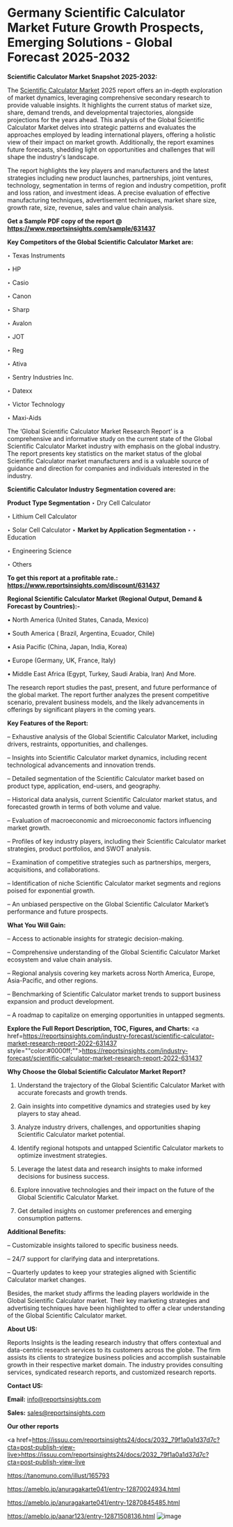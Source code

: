 # Germany Scientific Calculator Market Future Growth Prospects, Emerging Solutions - Global Forecast 2025-2032

<strong>Scientific Calculator Market Snapshot 2025-2032:</strong>

The <a href=https://www.reportsinsights.com/sample/631437>Scientific Calculator Market</a> 2025 report offers an in-depth exploration of market dynamics, leveraging comprehensive secondary research to provide valuable insights. It highlights the current status of market size, share, demand trends, and developmental trajectories, alongside projections for the years ahead. This analysis of the Global Scientific Calculator Market delves into strategic patterns and evaluates the approaches employed by leading international players, offering a holistic view of their impact on market growth. Additionally, the report examines future forecasts, shedding light on opportunities and challenges that will shape the industry's landscape.

The report highlights the key players and manufacturers and the latest strategies including new product launches, partnerships, joint ventures, technology, segmentation in terms of region and industry competition, profit and loss ration, and investment ideas. A precise evaluation of effective manufacturing techniques, advertisement techniques, market share size, growth rate, size, revenue, sales and value chain analysis.

<strong>Get a Sample PDF copy of the report @ <a href=https://www.reportsinsights.com/sample/631437 style=color:#0000ff;>https://www.reportsinsights.com/sample/631437</a></strong>

<strong>Key Competitors of the Global Scientific Calculator Market are:</strong>

‣ Texas Instruments

‣ HP

‣ Casio

‣ Canon

‣ Sharp

‣ Avalon

‣ JOT

‣ Reg

‣ Ativa

‣ Sentry Industries Inc.

‣ Datexx

‣ Victor Technology

‣ Maxi-Aids

The ‘Global Scientific Calculator Market Research Report’ is a comprehensive and informative study on the current state of the Global Scientific Calculator Market industry with emphasis on the global industry. The report presents key statistics on the market status of the global Scientific Calculator market manufacturers and is a valuable source of guidance and direction for companies and individuals interested in the industry.

<strong>Scientific Calculator Industry Segmentation covered are:</strong>

<strong>Product Type Segmentation</strong>
‣
Dry Cell Calculator

‣ Lithium Cell Calculator

‣ Solar Cell Calculator
‣ 
<strong>Market by Application Segmentation</strong>
‣
‣  Education

‣ Engineering Science

‣ Others

<strong>To get this report at a profitable rate.: <a href=https://www.reportsinsights.com/discount/631437 style=color:#0000ff;>https://www.reportsinsights.com/discount/631437</a></strong>

<strong>Regional Scientific Calculator Market (Regional Output, Demand &amp; Forecast by Countries):-</strong>

• North America (United States, Canada, Mexico)

• South America ( Brazil, Argentina, Ecuador, Chile)

• Asia Pacific (China, Japan, India, Korea)

• Europe (Germany, UK, France, Italy)

• Middle East Africa (Egypt, Turkey, Saudi Arabia, Iran) And More.

The research report studies the past, present, and future performance of the global market. The report further analyzes the present competitive scenario, prevalent business models, and the likely advancements in offerings by significant players in the coming years.

<strong>Key Features of the Report:</strong>

– Exhaustive analysis of the Global Scientific Calculator Market, including drivers, restraints, opportunities, and challenges.

– Insights into Scientific Calculator market dynamics, including recent technological advancements and innovation trends.

– Detailed segmentation of the Scientific Calculator market based on product type, application, end-users, and geography.

– Historical data analysis, current Scientific Calculator market status, and forecasted growth in terms of both volume and value.

– Evaluation of macroeconomic and microeconomic factors influencing market growth.

– Profiles of key industry players, including their Scientific Calculator market strategies, product portfolios, and SWOT analysis.

– Examination of competitive strategies such as partnerships, mergers, acquisitions, and collaborations.

– Identification of niche Scientific Calculator market segments and regions poised for exponential growth.

– An unbiased perspective on the Global Scientific Calculator Market’s performance and future prospects.

<strong>What You Will Gain:</strong>

– Access to actionable insights for strategic decision-making.

– Comprehensive understanding of the Global Scientific Calculator Market ecosystem and value chain analysis.

– Regional analysis covering key markets across North America, Europe, Asia-Pacific, and other regions.

– Benchmarking of Scientific Calculator market trends to support business expansion and product development.

– A roadmap to capitalize on emerging opportunities in untapped segments.

<strong>Explore the Full Report Description, TOC, Figures, and Charts:</strong>
<a href=https://reportsinsights.com/industry-forecast/scientific-calculator-market-research-report-2022-631437 style=""color:#0000ff;"">https://reportsinsights.com/industry-forecast/scientific-calculator-market-research-report-2022-631437</a>

<strong>Why Choose the Global Scientific Calculator Market Report?</strong>

1. Understand the trajectory of the Global Scientific Calculator Market with accurate forecasts and growth trends.

2. Gain insights into competitive dynamics and strategies used by key players to stay ahead.

3. Analyze industry drivers, challenges, and opportunities shaping Scientific Calculator market potential.

4. Identify regional hotspots and untapped Scientific Calculator markets to optimize investment strategies.

5. Leverage the latest data and research insights to make informed decisions for business success.

6. Explore innovative technologies and their impact on the future of the Global Scientific Calculator Market.

7. Get detailed insights on customer preferences and emerging consumption patterns.

<strong>Additional Benefits:</strong>

– Customizable insights tailored to specific business needs.

– 24/7 support for clarifying data and interpretations.

– Quarterly updates to keep your strategies aligned with Scientific Calculator market changes.

Besides, the market study affirms the leading players worldwide in the Global Scientific Calculator market. Their key marketing strategies and advertising techniques have been highlighted to offer a clear understanding of the Global Scientific Calculator market.

<strong><strong>About US</strong>:</strong>

Reports Insights is the leading research industry that offers contextual and data-centric research services to its customers across the globe. The firm assists its clients to strategize business policies and accomplish sustainable growth in their respective market domain. The industry provides consulting services, syndicated research reports, and customized research reports.

<strong>Contact US:</strong>

<p class=><b>Email:</b> <a href=mailto:info@reportsinsights.com>info@reportsinsights.com</a></p>
<p class=><b>Sales:</b> <a href=mailto:sales@reportsinsights.com>sales@reportsinsights.com</a></p>

<strong>Our other reports</strong>

<a href=https://issuu.com/reportsinsights24/docs/2032_79f1a0a1d37d7c?cta=post-publish-view-live>https://issuu.com/reportsinsights24/docs/2032_79f1a0a1d37d7c?cta=post-publish-view-live</a>

<a href=https://tanomuno.com/illust/165793>https://tanomuno.com/illust/165793</a>

<a href=https://ameblo.jp/anuragakarte041/entry-12870024934.html>https://ameblo.jp/anuragakarte041/entry-12870024934.html</a>

<a href=https://ameblo.jp/anuragakarte041/entry-12870845485.html>https://ameblo.jp/anuragakarte041/entry-12870845485.html</a>

<a href=https://ameblo.jp/aanar123/entry-12871508136.html>https://ameblo.jp/aanar123/entry-12871508136.html</a>
![image](https://github.com/user-attachments/assets/4156bda1-a413-4e94-9bc9-72e1f70de7b9)
